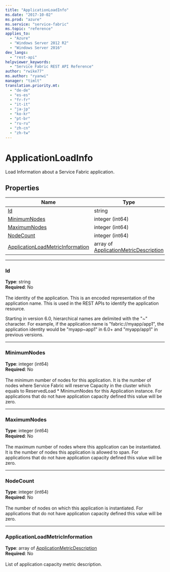 ```yaml
---
title: "ApplicationLoadInfo"
ms.date: "2017-10-02"
ms.prod: "azure"
ms.service: "service-fabric"
ms.topic: "reference"
applies_to: 
  - "Azure"
  - "Windows Server 2012 R2"
  - "Windows Server 2016"
dev_langs: 
  - "rest-api"
helpviewer_keywords: 
  - "Service Fabric REST API Reference"
author: "rwike77"
ms.author: "ryanwi"
manager: "timlt"
translation.priority.mt: 
  - "de-de"
  - "es-es"
  - "fr-fr"
  - "it-it"
  - "ja-jp"
  - "ko-kr"
  - "pt-br"
  - "ru-ru"
  - "zh-cn"
  - "zh-tw"
---
```

# ApplicationLoadInfo

Load Information about a Service Fabric application.

## Properties

| Name | Type | Required |
| --- | --- | --- |
| [Id](#id) | string | No |
| [MinimumNodes](#minimumnodes) | integer (int64) | No |
| [MaximumNodes](#maximumnodes) | integer (int64) | No |
| [NodeCount](#nodecount) | integer (int64) | No |
| [ApplicationLoadMetricInformation](#applicationloadmetricinformation) | array of [ApplicationMetricDescription](sfclient-v60-model-applicationmetricdescription.md) | No |

____
### Id
__Type__: string <br/>
__Required__: No<br/>
<br/>
The identity of the application. This is an encoded representation of the application name. This is used in the REST APIs to identify the application resource. 

Starting in version 6.0, hierarchical names are delimited with the "~" character. For example, if the application name is "fabric://myapp/app1", the application identity would be "myapp~app1" in 6.0+ and "myapp/app1" in previous versions.


____
### MinimumNodes
__Type__: integer (int64) <br/>
__Required__: No<br/>
<br/>
The minimum number of nodes for this application.
It is the number of nodes where Service Fabric will reserve Capacity in the cluster which equals to ReservedLoad * MinimumNodes for this Application instance.
For applications that do not have application capacity defined this value will be zero.


____
### MaximumNodes
__Type__: integer (int64) <br/>
__Required__: No<br/>
<br/>
The maximum number of nodes where this application can be instantiated.
It is the number of nodes this application is allowed to span.
For applications that do not have application capacity defined this value will be zero.


____
### NodeCount
__Type__: integer (int64) <br/>
__Required__: No<br/>
<br/>
The number of nodes on which this application is instantiated.
For applications that do not have application capacity defined this value will be zero.


____
### ApplicationLoadMetricInformation
__Type__: array of [ApplicationMetricDescription](sfclient-v60-model-applicationmetricdescription.md) <br/>
__Required__: No<br/>
<br/>
List of application capacity metric description.
